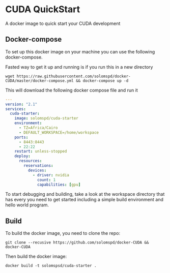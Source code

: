 # CUDA QuickStart

A docker image to quick start your CUDA development

## Docker-compose
To set up this docker image on your machine you can use the following docker-compose.

Fasted way to get it up and running is if you run this in a new directory
```
wget https://raw.githubusercontent.com/solomspd/docker-CUDA/master/docker-compose.yml && docker-compose up -d
```

This will download the following docker compose file and run it

```yaml
---
version: "2.1"
services:
  cuda-starter:
    image: solomspd/cuda-starter
    environment:
      - TZ=Africa/Cairo
      - DEFAULT_WORKSPACE=/home/workspace
    ports:
      - 8443:8443
      - 22:22
    restart: unless-stopped
    deploy:
      resources:
        reservations:
          devices:
            - driver: nvidia
              count: 1
              capabilities: [gpu]

```

To start debugging and building, take a look at the workspace directory that has every you need to get started including a simple build environment and hello world program.

## Build

To build the docker image, you need to clone the repo:
```
git clone --recusive https://github.com/solomspd/docker-CUDA && docker-CUDA
```

Then build the docker image:
```
docker build -t solomspsd/cuda-starter .
```
